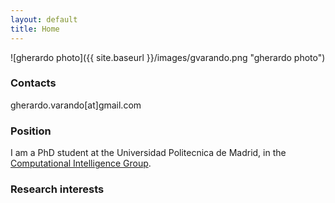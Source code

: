 ```yaml
---
layout: default
title: Home
---
```


![gherardo photo]({{ site.baseurl }}/images/gvarando.png "gherardo photo")

### Contacts

gherardo.varando[at]gmail.com

### Position

I am a PhD student at the Universidad Politecnica de Madrid, in the [Computational Intelligence Group](http://cig.fi.upm.es).


### Research interests 


